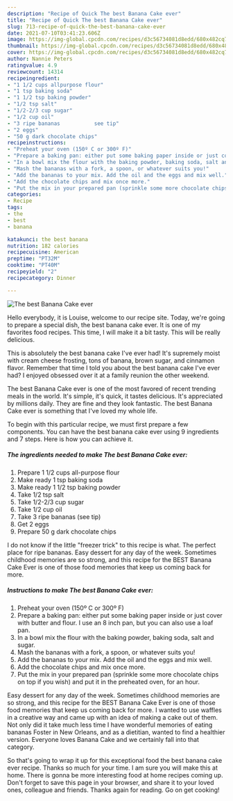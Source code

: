 ```yaml
---
description: "Recipe of Quick The best Banana Cake ever"
title: "Recipe of Quick The best Banana Cake ever"
slug: 713-recipe-of-quick-the-best-banana-cake-ever
date: 2021-07-10T03:41:23.606Z
image: https://img-global.cpcdn.com/recipes/d3c56734081d8edd/680x482cq70/the-best-banana-cake-ever-recipe-main-photo.jpg
thumbnail: https://img-global.cpcdn.com/recipes/d3c56734081d8edd/680x482cq70/the-best-banana-cake-ever-recipe-main-photo.jpg
cover: https://img-global.cpcdn.com/recipes/d3c56734081d8edd/680x482cq70/the-best-banana-cake-ever-recipe-main-photo.jpg
author: Nannie Peters
ratingvalue: 4.9
reviewcount: 14314
recipeingredient:
- "1 1/2 cups allpurpose flour"
- "1 tsp baking soda"
- "1 1/2 tsp baking powder"
- "1/2 tsp salt"
- "1/2-2/3 cup sugar"
- "1/2 cup oil"
- "3 ripe bananas           see tip"
- "2 eggs"
- "50 g dark chocolate chips"
recipeinstructions:
- "Preheat your oven (150º C or 300º F)"
- "Prepare a baking pan: either put some baking paper inside or just cover with butter and flour. I use an 8 inch pan, but you can also use a loaf pan."
- "In a bowl mix the flour with the baking powder, baking soda, salt and sugar."
- "Mash the bananas with a fork, a spoon, or whatever suits you!"
- "Add the bananas to your mix. Add the oil and the eggs and mix well."
- "Add the chocolate chips and mix once more."
- "Put the mix in your prepared pan (sprinkle some more chocolate chips on top if you wish) and put it in the preheated oven, for an hour."
categories:
- Recipe
tags:
- the
- best
- banana

katakunci: the best banana 
nutrition: 182 calories
recipecuisine: American
preptime: "PT32M"
cooktime: "PT40M"
recipeyield: "2"
recipecategory: Dinner

---
```



![The best Banana Cake ever](https://img-global.cpcdn.com/recipes/d3c56734081d8edd/680x482cq70/the-best-banana-cake-ever-recipe-main-photo.jpg)

Hello everybody, it is Louise, welcome to our recipe site. Today, we're going to prepare a special dish, the best banana cake ever. It is one of my favorites food recipes. This time, I will make it a bit tasty. This will be really delicious.

This is absolutely the best banana cake I&#39;ve ever had! It&#39;s supremely moist with cream cheese frosting, tons of banana, brown sugar, and cinnamon flavor. Remember that time I told you about the best banana cake I&#39;ve ever had? I enjoyed obsessed over it at a family reunion the other weekend.

The best Banana Cake ever is one of the most favored of recent trending meals in the world. It's simple, it's quick, it tastes delicious. It's appreciated by millions daily. They are fine and they look fantastic. The best Banana Cake ever is something that I've loved my whole life.


To begin with this particular recipe, we must first prepare a few components. You can have the best banana cake ever using 9 ingredients and 7 steps. Here is how you can achieve it.

<!--inarticleads1-->

##### The ingredients needed to make The best Banana Cake ever:

1. Prepare 1 1/2 cups all-purpose flour
1. Make ready 1 tsp baking soda
1. Make ready 1 1/2 tsp baking powder
1. Take 1/2 tsp salt
1. Take 1/2-2/3 cup sugar
1. Take 1/2 cup oil
1. Take 3 ripe bananas           (see tip)
1. Get 2 eggs
1. Prepare 50 g dark chocolate chips


I do not know if the little &#34;freezer trick&#34; to this recipe is what. The perfect place for ripe bananas. Easy dessert for any day of the week. Sometimes childhood memories are so strong, and this recipe for the BEST Banana Cake Ever is one of those food memories that keep us coming back for more. 

<!--inarticleads2-->

##### Instructions to make The best Banana Cake ever:

1. Preheat your oven (150º C or 300º F)
1. Prepare a baking pan: either put some baking paper inside or just cover with butter and flour. I use an 8 inch pan, but you can also use a loaf pan.
1. In a bowl mix the flour with the baking powder, baking soda, salt and sugar.
1. Mash the bananas with a fork, a spoon, or whatever suits you!
1. Add the bananas to your mix. Add the oil and the eggs and mix well.
1. Add the chocolate chips and mix once more.
1. Put the mix in your prepared pan (sprinkle some more chocolate chips on top if you wish) and put it in the preheated oven, for an hour.


Easy dessert for any day of the week. Sometimes childhood memories are so strong, and this recipe for the BEST Banana Cake Ever is one of those food memories that keep us coming back for more. I wanted to use waffles in a creative way and came up with an idea of making a cake out of them. Not only did it take much less time I have wonderful memories of eating bananas Foster in New Orleans, and as a dietitian, wanted to find a healthier version. Everyone loves Banana Cake and we certainly fall into that category. 

So that's going to wrap it up for this exceptional food the best banana cake ever recipe. Thanks so much for your time. I am sure you will make this at home. There is gonna be more interesting food at home recipes coming up. Don't forget to save this page in your browser, and share it to your loved ones, colleague and friends. Thanks again for reading. Go on get cooking!
